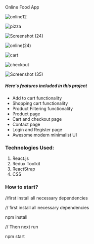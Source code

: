 Online Food App

![online12](https://user-images.githubusercontent.com/52706075/199598193-ee9a3dbf-24fb-4e62-8a81-d7f16ff712d8.png)

![pizza](https://user-images.githubusercontent.com/52706075/199598247-29fadbfa-28d7-4d81-be77-db25e7e9b926.png)

![Screenshot (24)](https://user-images.githubusercontent.com/52706075/199598317-cf47ac45-75ca-49b8-8826-d57a55999088.png)

![online(24)](https://user-images.githubusercontent.com/52706075/199598443-c55bd8e3-a75b-42e2-8da2-822a1d922310.png)

![cart](https://user-images.githubusercontent.com/52706075/200585800-ad3ca0b2-7638-4483-aefe-e0ae843afd99.png)

![checkout](https://user-images.githubusercontent.com/52706075/200585846-2de0b77b-4aef-4b13-9720-46d12633193b.png)


![Screenshot (35)](https://user-images.githubusercontent.com/52706075/199598879-4171e53c-34f1-4d5a-b04e-04277c8398b2.png)


##### Here's features included in this project

- Add to cart functionality
- Shopping cart functionality
- Product Filtering functionality
- Product page
- Cart and checkout page
- Contact page
- Login and Register page
- Awesome modern minimalist UI

### Technologies Used:

1. React.js
2. Redux Toolkit
3. ReactStrap
4. CSS

### How to start?
//first install all necessary dependencies

// first install all necessary dependencies

npm install 

// Then  next run

npm start


